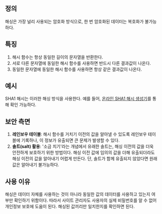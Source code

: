 ## 정의

해싱은 가장 널리 사용되는 암호화 방식으로, 한 번 암호화된 데이터는 복호화가 불가능하다.

## 특징

1. 해시 함수는 항상 동일한 길이의 문자열을 반환한다.
2. 서로 다른 문자열에 동일한 해시 함수를 사용하면 반드시 다른 결과값이 나온다.
3. 동일한 문자열에 동일한 해시 함수를 사용하면 항상 같은 결과값이 나온다.

## 예시

SHA1 해시는 이러한 해싱 방식을 사용한다. 예를 들어, [온라인 SHA1 해시 생성기](https://www.convertstring.com/ko/Hash/SHA1)를 통해 확인 가능하다.

## 보안 측면

1. **레인보우 테이블**: 해시 함수를 거치기 이전의 값을 알아낼 수 있도록 레인보우 테이블에 기록하나, 이 정보가 유출되면 큰 문제가 발생할 수 있다.
2. **솔트(salt) 활용**: '소금 치기'라는 개념에서 유래한 솔트는, 해싱 이전의 값을 더욱 안전하게 보호하기 위한 방법이다. 해싱 이전 값에 임의의 값을 더해 유출되더라도 해싱 이전의 값을 알아내기 어렵게 만든다. 단, 솔트가 함께 유출되지 않았다면 원래 값은 알아내기 불가능하다.

## 사용 이유

해싱은 데이터 자체를 사용하는 것이 아니라 동일한 값의 데이터를 사용하고 있는지 여부만 확인하기 위함이다. 따라서 사이트 관리자도 사용자의 실제 비밀번호를 알 수 없어 개인정보 보호에 도움이 된다. 해싱된 값끼리만 일치한지를 확인하면 된다.
